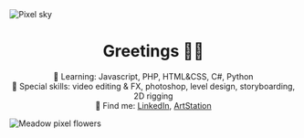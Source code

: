 <picture>
 <source media="(prefers-color-scheme: dark)" srcset="https://github.com/hetti-r/hetti-r/blob/main/kuu.png?raw=true">
 <source media="(prefers-color-scheme: light)" srcset="https://github.com/hetti-r/hetti-r/blob/main/lightskyGITtausta2.png?raw=true">
 <img alt="Pixel sky" src="[YOUR-DEFAULT-IMAGE](https://github.com/hetti-r/hetti-r/blob/main/lightskyGITtausta2.png?raw=true)">
</picture>

<h1 align="center">Greetings 🍃🌷</h1>
<p align="center">🌱 Learning: Javascript, PHP, HTML&CSS, C#, Python <br>
🌻 Special skills: video editing & FX, photoshop, level design, storyboarding, 2D rigging <br>
🍄 Find me: <a href="https://www.linkedin.com/in/hetti-r%C3%B6nnemaa-30986016b/">LinkedIn</a>, <a href="https://www.artstation.com/hettironnemaa">ArtStation</a>
</p>
<picture>
 <source media="(prefers-color-scheme: dark)" srcset="https://github.com/hetti-r/hetti-r/blob/main/kukatGIT.png?raw=true">
 <source media="(prefers-color-scheme: light)" srcset="https://github.com/hetti-r/hetti-r/blob/main/lighttGITtausta.png?raw=true">
 <img alt="Meadow pixel flowers" src="[YOUR-DEFAULT-IMAGE](https://github.com/hetti-r/hetti-r/blob/main/lighttGITtausta.png?raw=true)https://github.com/hetti-r/hetti-r/blob/main/lighttGITtausta.png?raw=true">
</picture>

